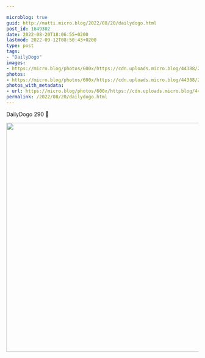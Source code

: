 ```yaml
---

microblog: true
guid: http://matti.micro.blog/2022/08/20/dailydogo.html
post_id: 1649302
date: 2022-08-20T18:06:55+0200
lastmod: 2022-09-12T08:50:43+0200
type: post
tags:
- "DailyDogo"
images:
- https://micro.blog/photos/600x/https://cdn.uploads.micro.blog/44388/2022/12f7155a93.jpg
photos:
- https://micro.blog/photos/600x/https://cdn.uploads.micro.blog/44388/2022/12f7155a93.jpg
photos_with_metadata:
- url: https://micro.blog/photos/600x/https://cdn.uploads.micro.blog/44388/2022/12f7155a93.jpg
permalink: /2022/08/20/dailydogo.html
---
```

DailyDogo 290 🐶

<img src="/media/uploads/2022/12f7155a93.jpg" width="600" height="600" alt="" />
